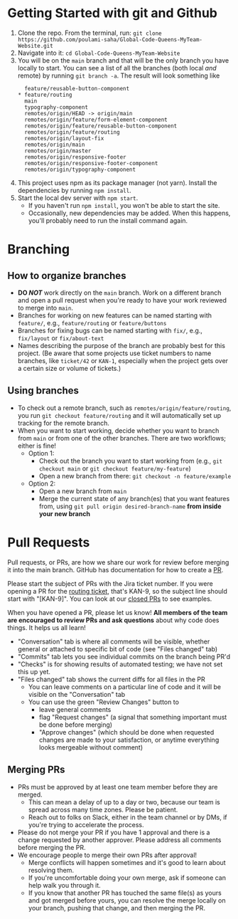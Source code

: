 # Getting Started with git and Github

1. Clone the repo. From the terminal, run:
   `git clone https://github.com/poulami-saha/Global-Code-Queens-MyTeam-Website.git`
2. Navigate into it: `cd Global-Code-Queens-MyTeam-Website`
3. You will be on the `main` branch and that will be the only branch you have locally to start. You can see a list of all the branches (both local _and_ remote) by running `git branch -a`. The result will look something like
   ```
     feature/reusable-button-component
   * feature/routing
     main
     typography-component
     remotes/origin/HEAD -> origin/main
     remotes/origin/feature/form-element-component
     remotes/origin/feature/reusable-button-component
     remotes/origin/feature/routing
     remotes/origin/layout-fix
     remotes/origin/main
     remotes/origin/master
     remotes/origin/responsive-footer
     remotes/origin/responsive-footer-component
     remotes/origin/typography-component
   ```
4. This project uses npm as its package manager (not yarn). Install the dependencies by running `npm install`.
5. Start the local dev server with `npm start`.
   - If you haven't run `npm install`, you won't be able to start the site.
   - Occasionally, new dependencies may be added. When this happens, you'll probably need to run the install command again.

# Branching

## How to organize branches

- **DO _NOT_** work directly on the `main` branch. Work on a different branch and open a pull request when you're ready to have your work reviewed to merge into `main`.
- Branches for working on new features can be named starting with `feature/`, e.g., `feature/routing` or `feature/buttons`
- Branches for fixing bugs can be named starting with `fix/`, e.g., `fix/layout` or `fix/about-text`
- Names describing the purpose of the branch are probably best for this project. (Be aware that some projects use ticket numbers to name branches, like `ticket/42` or `KAN-1`, especially when the project gets over a certain size or volume of tickets.)

## Using branches

- To check out a remote branch, such as `remotes/origin/feature/routing`, you run `git checkout feature/routing` and it will automatically set up tracking for the remote branch.
- When you want to start working, decide whether you want to branch from `main` or from one of the other branches. There are two workflows; either is fine!
  - Option 1:
    - Check out the branch you want to start working from (e.g., `git checkout main` or `git checkout feature/my-feature`)
    - Open a new branch from there: `git checkout -n feature/example`
  - Option 2:
    - Open a new branch from `main`
    - Merge the current state of any branch(es) that you want features from, using
      `git pull origin desired-branch-name` **from inside your new branch**

# Pull Requests

Pull requests, or PRs, are how we share our work for review before merging it into the main branch. GitHub has documentation for how to create a [PR](https://docs.github.com/en/pull-requests/collaborating-with-pull-requests/proposing-changes-to-your-work-with-pull-requests/creating-a-pull-request).

Please start the subject of PRs with the Jira ticket number. If you were opening a PR for the [routing ticket](https://poulamisaha.atlassian.net/jira/software/projects/KAN/boards/1?selectedIssue=KAN-9), that's KAN-9, so the subject line should start with "[KAN-9]". You can look at our [closed PRs](https://github.com/poulami-saha/Global-Code-Queens-MyTeam-Website/pulls?q=is%3Apr+is%3Aclosed) to see examples.

When you have opened a PR, please let us know! **All members of the team are encouraged to review PRs and ask questions** about why code does things. It helps us all learn!

- "Conversation" tab is where all comments will be visible, whether general or attached to specific bit of code (see "Files changed" tab)
- "Commits" tab lets you see individual commits on the branch being PR'd
- "Checks" is for showing results of automated testing; we have not set this up yet.
- "Files changed" tab shows the current diffs for all files in the PR
  - You can leave comments on a particular line of code and it will be visible on the "Conversation" tab
  - You can use the green "Review Changes" button to
    - leave general comments
    - flag "Request changes" (a signal that something important must be done before merging)
    - "Approve changes" (which should be done when requested changes are made to your satisfaction, or anytime everything looks mergeable without comment)

## Merging PRs

- PRs must be approved by at least one team member before they are merged.
  - This can mean a delay of up to a day or two, because our team is spread across many time zones. Please be patient.
  - Reach out to folks on Slack, either in the team channel or by DMs, if you're trying to accelerate the process.
- Please do not merge your PR if you have 1 approval and there is a change requested by another approver. Please address all comments before merging the PR.
- We encourage people to merge their own PRs after approval!
  - Merge conflicts will happen sometimes and it's good to learn about resolving them.
  - If you're uncomfortable doing your own merge, ask if someone can help walk you through it.
  - If you know that another PR has touched the same file(s) as yours and got merged before yours, you can resolve the merge locally on your branch, pushing that change, and then merging the PR.
